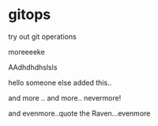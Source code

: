 # gitops
try out git operations


moreeeeke

AAdhdhdhslsls


hello
someone else added this..

and more ..
and more.. nevermore!

and evenmore..quote the Raven...evenmore

